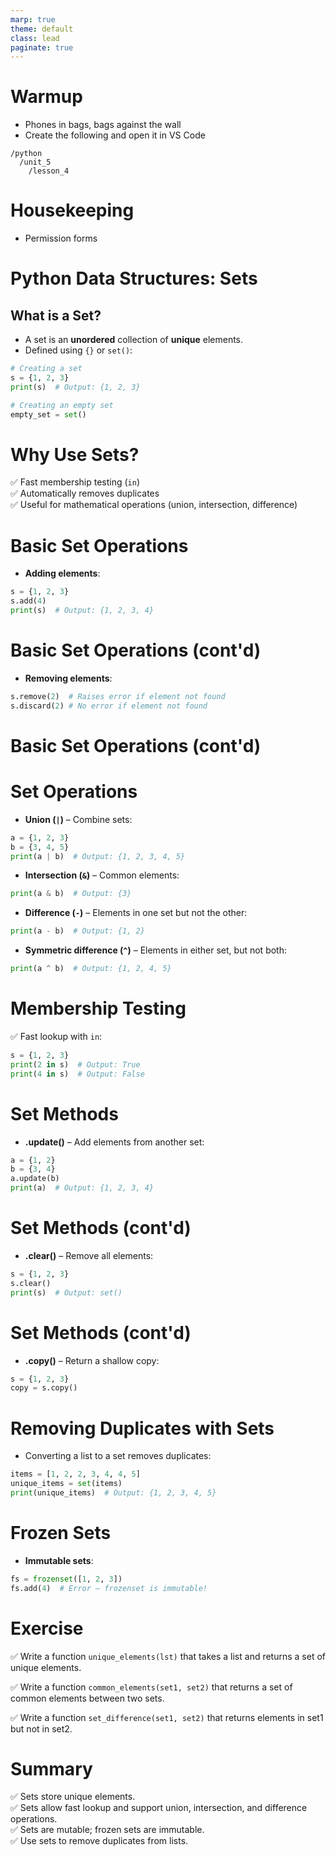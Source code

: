 ```yaml
---
marp: true
theme: default
class: lead
paginate: true
---
```


<!-- headingDivider: 1 -->
<!-- backgroundColor: black -->
<!-- class: invert -->

# Warmup

- Phones in bags, bags against the wall
- Create the following and open it in VS Code

```text
/python
  /unit_5
    /lesson_4
```
# Housekeeping

- Permission forms

# Python Data Structures: Sets

## What is a Set?
- A set is an **unordered** collection of **unique** elements.  
- Defined using `{}` or `set()`:
```python
# Creating a set
s = {1, 2, 3}
print(s)  # Output: {1, 2, 3}

# Creating an empty set
empty_set = set()
```

# Why Use Sets?
✅ Fast membership testing (`in`)  
✅ Automatically removes duplicates  
✅ Useful for mathematical operations (union, intersection, difference)  

# Basic Set Operations
- **Adding elements**:
```python
s = {1, 2, 3}
s.add(4)
print(s)  # Output: {1, 2, 3, 4}
```

# Basic Set Operations (cont'd)
- **Removing elements**:
```python
s.remove(2)  # Raises error if element not found
s.discard(2) # No error if element not found
```

# Basic Set Operations (cont'd)
# Set Operations
- **Union (`|`)** – Combine sets:
```python
a = {1, 2, 3}
b = {3, 4, 5}
print(a | b)  # Output: {1, 2, 3, 4, 5}
```

- **Intersection (`&`)** – Common elements:
```python
print(a & b)  # Output: {3}
```

- **Difference (`-`)** – Elements in one set but not the other:
```python
print(a - b)  # Output: {1, 2}
```

- **Symmetric difference (`^`)** – Elements in either set, but not both:
```python
print(a ^ b)  # Output: {1, 2, 4, 5}
```

# Membership Testing
✅ Fast lookup with `in`:
```python
s = {1, 2, 3}
print(2 in s)  # Output: True
print(4 in s)  # Output: False
```

# Set Methods
- **.update()** – Add elements from another set:
```python
a = {1, 2}
b = {3, 4}
a.update(b)
print(a)  # Output: {1, 2, 3, 4}
```

# Set Methods (cont'd)
- **.clear()** – Remove all elements:
```python
s = {1, 2, 3}
s.clear()
print(s)  # Output: set()
```

# Set Methods (cont'd)
- **.copy()** – Return a shallow copy:
```python
s = {1, 2, 3}
copy = s.copy()
```

# Removing Duplicates with Sets
- Converting a list to a set removes duplicates:
```python
items = [1, 2, 2, 3, 4, 4, 5]
unique_items = set(items)
print(unique_items)  # Output: {1, 2, 3, 4, 5}
```

# Frozen Sets
- **Immutable sets**:
```python
fs = frozenset([1, 2, 3])
fs.add(4)  # Error – frozenset is immutable!
```

# Exercise
✅ Write a function `unique_elements(lst)` that takes a list and returns a set of unique elements.  

✅ Write a function `common_elements(set1, set2)` that returns a set of common elements between two sets.  

✅ Write a function `set_difference(set1, set2)` that returns elements in set1 but not in set2.  

# Summary
✅ Sets store unique elements.  
✅ Sets allow fast lookup and support union, intersection, and difference operations.  
✅ Sets are mutable; frozen sets are immutable.  
✅ Use sets to remove duplicates from lists.  
